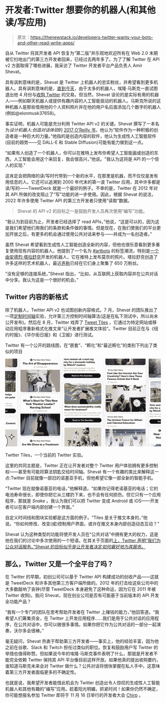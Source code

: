 # 开发者:Twitter 想要你的机器人(和其他读/写应用)

> 原文：<https://thenewstack.io/developers-twitter-wants-your-bots-and-other-read-write-apps/>

自从 Twitter 将其开发者 API 恢复为“第二版”并乐观地欢迎所有在 Web 2.0 末期被它扫地出门的第三方开发者回来，已经过去两年多了。为了了解 Twitter 在 API v2 方面取得了哪些进展，我采访了 Twitter 开发者平台产品负责人 Amir Shevat。

具有讽刺意味的是，Shevat 是 Twitter 上机器人的忠实粉丝，并希望看到更多机器人。具有讽刺意味的是，[直到今天](https://twitter.com/i/events/1577379178185269248)，由于太多的机器人，埃隆·马斯克一直试图退出他 4 月份与[收购 Twitter](https://thenewstack.io/what-elon-musks-twitter-takeover-means-for-developers/) 的交易。但当然，Shevat 谈论的是实际有用的机器人——例如聊天机器人或提供有趣内容的人工智能驱动的机器人。马斯克所说的这种机器人是那些借用他的个人资料照片并在他的用户名后面添加几个数字的机器人(例如@elonmusk37658)。

事实证明，机器人可能是充分利用 Twitter API v2 的关键。Shevat 撰写了一本名为*设计机器人:创造对话体验*的 [2017 O'Reilly 书](https://www.amazon.com/Designing-Bots-Creating-Conversational-Experiences/dp/1491974826/)，他认为“软件作为一种积极的创造者是一种巨大的力量。”他指的是创造内容的软件，他认为生成性人工智能软件(目前的趋势——见 DALL-E 和 Stable Diffusion)可能有能力做到这一点。

“如果有人创造了一个机器人，你可以在推特上发布你希望人工智能画或创造的东西，人工智能会用这个来回复，我会很高兴，”他说。"我认为这将是 API 的一个惊人的实现."

这肯定会把网络的读/写时代带到一个新的水平，在那里是机器，而不仅仅是发有用信息的人。它还可以追溯到 2000 年代末的第一波 Twitter 应用，其中许多都是读/写的——TweetDeck 就是一个最好的例子。不幸的是，Twitter 在 2012 年对其 API 所做的改变阻止了“写”功能的进一步使用。因此，根据 Shevat 的说法，2022 年许多使用 Twitter API 的第三方开发者只使用“读取”数据。

> Shevat 的 API v2 的目标之一是鼓励开发人员再次使用“编写”功能。

“我认为到目前为止，开发者已经选择了 read APIs，”他说，“这是可以的，因为这是我们希望他们用我们的条款和条件做的事情。但是现在，在我们使我们的平台更加开放之后，有更多的机会通过使用公共对话来参与——并成为一名创造者。”

虽然 Shevat 希望看到生成性人工智能创造全新的内容，但他也很乐意看到更多重复使用现有内容的机器人。他提到了一个名为 [#artbots](https://twitter.com/search?q=%23artbots&src=hashtag_click) 的标签潮流，特别是[一个由](https://twitter.com/artistmonet)[安德烈·塔拉舒克](https://twitter.com/andreitr)开发的机器人，它在推特上发布莫奈的照片。塔拉舒克创造了许多这样的艺术机器人，最近[声称](https://twitter.com/andreitr/status/1576960279979601920)已经在它们身上聚集了 650 万粉丝。

“没有足够的连接系统，”Shevat 指出，“比如，从互联网上获取内容并在公共对话中分享。我认为这是一个很好的机会。”

## Twitter 内容的新格式

除了机器人，Twitter API v2 也试图创新内容格式。7 月，Shevat 的团队推出了一项[定制时间轴](https://twitter.com/ashevat/status/1546586432608821250)实验，允许第三方控制时间轴算法(这是在私下测试中，所以尚未公开发布)。然后在 8 月，Twitter 戏弄了 [Tweet Tiles](https://twitter.com/ashevat/status/1562862418514288640) ，它通过为特定网站或移动应用程序重新格式化推文来“让开发者扩展推文体验”。Twitter 目前正在与《纽约时报》、《华尔街日报》和《卫报》进行测试。

Twitter 有一个公开的路线图，在“嵌套”、“孵化”和“最近孵化”的类别下列出了类似的项目

![Twitter Tiles](img/417863b82d98360c562593ef96fdee26.png)

Twitter Tiles，一个当前的 Twitter 实验。

这里的共同主题是，Twitter 正在让开发者对整个 Twitter 用户体验拥有更多控制权——甚至有可能将算法钥匙交给时间轴。Shevat 有一个有趣的类比来解释这一点:Twitter 目前就像一部旧的诺基亚手机，但他希望它像一部全新的智能手机。

“Twitter 现在就像诺基亚的电话，”他解释道。“如果你记得老诺基亚的电话；它的电池寿命很长，即使你把它从三楼扔下来，也不会有任何损伤。但它只有一个应用程序，那就是 *Snake* 。我认为我们可以把 Twitter 变成 Android 或 iOS——开发者可以在客户端内部创建一个界面。”

自定义时间线和图块实验都是这方面的例子。“Tiles 是关于推文本身的，”他说。“你如何修改、改变(或)控制用户界面，或许在推文本身内部创造动态互动？”

Shevat 认为这种类型的功能将使开发人员在“公共对话”中拥有更大的权力，这是他在我们的讨论中多次使用的一个短语。在其关于页面的[上，Twitter 声明“我们为公众对话服务。”Shevat 的目标似乎是让开发者决定*如何最好地为其服务。*](https://about.twitter.com/en)

## 那么，Twitter 又是一个全平台了吗？

在 Twitter 的早期，初创公司可以基于 Twitter API 构建成功的创收产品——这就是 TweetDeck 和许多其他第三方客户端所做的。2012 年的打击给这些公司中的大多数敲响了丧钟(尽管 TweetDeck 本身避免了这种命运，因为它在 2011 年被 Twitter 收购)。我问 Shevat，现在创业公司是否有可能基于当前版本的 API 开发全功能产品？

“我有一个专门的团队在思考帮助开发者在 Twitter 上赚钱的能力，”他回答道。“我希望人们筹集资金，在 Twitter 上开发应用程序……我们是用于公共对话的应用程序，在公共对话中，你可以做很多事情。如果你把它作为公共对话的一部分一起演奏，沃尔多会很棒。”

毫无疑问，Shevat 热衷于帮助第三方开发者——事实上，他的经验丰富，因为他之前在谷歌、Slack 和 Twitch 担任过类似的职位。恢复和鼓励用户写 Twitter 的举措也值得称赞。但如果说今年的埃隆·马斯克事件表明了什么，那就是开发者不能完全依赖 Twitter 保持其 API 平台像目前这样开放。如果他真的提出收购要约，谁知道马斯克未来会对 Twitter 做什么？公共对话将很快掌握在私人手中，这意味着第三方开发者面临更多的不确定性。

也就是说，我希望开发者能借此机会为 Twitter 创造出令人惊叹的生成性人工智能机器人和其他有趣的“编写”应用。趁着阳光明媚，抓紧时间！如果你仍然不确定，你可能想报名参加 Twitter 即将于 11 月 16 日举行的开发者大会 [Chirp](https://developer.twitter.com/en/chirp#agenda) 。

<svg xmlns:xlink="http://www.w3.org/1999/xlink" viewBox="0 0 68 31" version="1.1"><title>Group</title> <desc>Created with Sketch.</desc></svg>